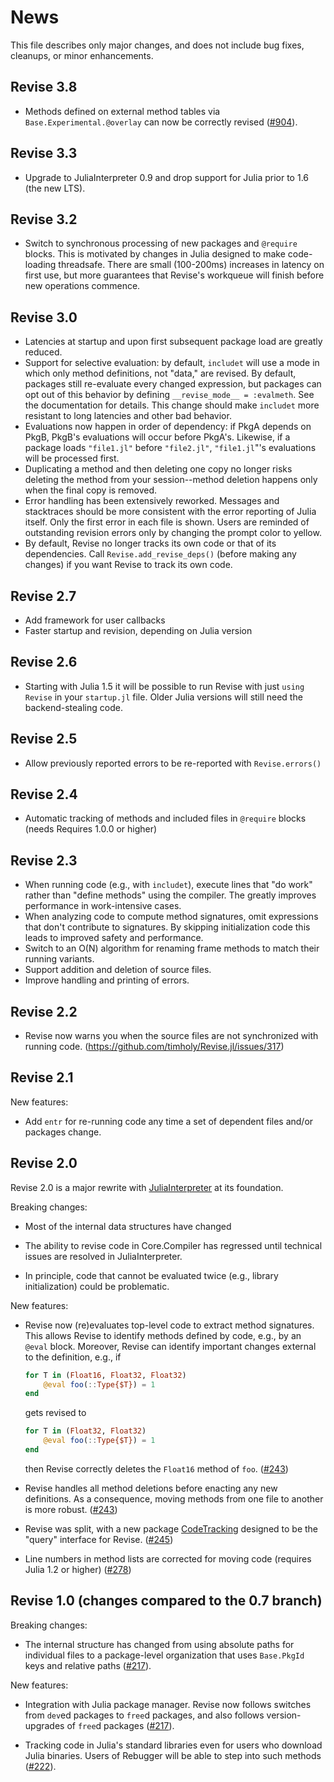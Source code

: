 # News

This file describes only major changes, and does not include bug fixes,
cleanups, or minor enhancements.

## Revise 3.8

* Methods defined on external method tables via `Base.Experimental.@overlay` can now be correctly revised ([#904]).

## Revise 3.3

* Upgrade to JuliaInterpreter 0.9 and drop support for Julia prior to 1.6 (the new LTS).

## Revise 3.2

* Switch to synchronous processing of new packages and `@require` blocks.
  This is motivated by changes in Julia designed to make code-loading threadsafe.
  There are small (100-200ms) increases in latency on first use, but more guarantees that
  Revise's workqueue will finish before new operations commence.

## Revise 3.0

* Latencies at startup and upon first subsequent package load are greatly reduced.
* Support for selective evaluation: by default, `includet` will use a mode in which only
  method definitions, not "data," are revised. By default, packages still
  re-evaluate every changed expression, but packages can opt out of this behavior
  by defining `__revise_mode__ = :evalmeth`. See the documentation for details.
  This change should make `includet` more resistant to long latencies and other bad behavior.
* Evaluations now happen in order of dependency: if PkgA depends on PkgB,
  PkgB's evaluations will occur before PkgA's. Likewise, if a package loads `"file1.jl"` before
  `"file2.jl"`, `"file1.jl`"'s evaluations will be processed first.
* Duplicating a method and then deleting one copy no longer risks deleting the method from your
  session--method deletion happens only when the final copy is removed.
* Error handling has been extensively reworked. Messages and stacktraces should be more consistent
  with the error reporting of Julia itself. Only the first error in each file is shown.
  Users are reminded of outstanding revision errors only by changing the prompt color to yellow.
* By default, Revise no longer tracks its own code or that of its dependencies.
  Call `Revise.add_revise_deps()` (before making any changes) if you want Revise to track its
  own code.

## Revise 2.7

* Add framework for user callbacks
* Faster startup and revision, depending on Julia version

## Revise 2.6

* Starting with Julia 1.5 it will be possible to run Revise with just `using Revise`
  in your `startup.jl` file. Older Julia versions will still need the
  backend-stealing code.

## Revise 2.5

* Allow previously reported errors to be re-reported with `Revise.errors()`

## Revise 2.4

* Automatic tracking of methods and included files in `@require` blocks
  (needs Requires 1.0.0 or higher)

## Revise 2.3

* When running code (e.g., with `includet`), execute lines that "do work" rather than
  "define methods" using the compiler. The greatly improves performance in
  work-intensive cases.
* When analyzing code to compute method signatures, omit expressions that don't contribute
  to signatures. By skipping initialization code this leads to improved safety and
  performance.
* Switch to an O(N) algorithm for renaming frame methods to match their running variants.
* Support addition and deletion of source files.
* Improve handling and printing of errors.

## Revise 2.2

* Revise now warns you when the source files are not synchronized with running code.
  (https://github.com/timholy/Revise.jl/issues/317)

## Revise 2.1

New features:

* Add `entr` for re-running code any time a set of dependent files and/or
  packages change.

## Revise 2.0

Revise 2.0 is a major rewrite with
[JuliaInterpreter](https://github.com/JuliaDebug/JuliaInterpreter.jl)
at its foundation.

Breaking changes:

* Most of the internal data structures have changed

* The ability to revise code in Core.Compiler has regressed until technical
  issues are resolved in JuliaInterpreter.

* In principle, code that cannot be evaluated twice (e.g., library initialization)
  could be problematic.

New features:

* Revise now (re)evaluates top-level code to extract method signatures. This allows
  Revise to identify methods defined by code, e.g., by an `@eval` block.
  Moreover, Revise can identify important changes external to the definition, e.g.,
  if

  ```julia
  for T in (Float16, Float32, Float32)
      @eval foo(::Type{$T}) = 1
  end
  ```

  gets revised to

  ```julia
  for T in (Float32, Float32)
      @eval foo(::Type{$T}) = 1
  end
  ```

  then Revise correctly deletes the `Float16` method of `foo`. ([#243])

* Revise handles all method deletions before enacting any new definitions.
  As a consequence, moving methods from one file to another is more robust.
  ([#243])

* Revise was split, with a new package
  [CodeTracking](https://github.com/timholy/CodeTracking.jl)
  designed to be the "query" interface for Revise. ([#245])

* Line numbers in method lists are corrected for moving code (requires Julia 1.2 or higher)
  ([#278])

## Revise 1.0 (changes compared to the 0.7 branch)

Breaking changes:

* The internal structure has changed from using absolute paths for
  individual files to a package-level organization that uses
  `Base.PkgId` keys and relative paths ([#217]).

New features:

* Integration with Julia package manager. Revise now follows switches
  from `dev`ed packages to `free`d packages, and also follows
  version-upgrades of `free`d packages ([#217]).

* Tracking code in Julia's standard libraries even for users who
  download Julia binaries. Users of Rebugger will be able to step into
  such methods ([#222]).

[#217]: https://github.com/timholy/Revise.jl/pull/217
[#222]: https://github.com/timholy/Revise.jl/pull/222
[#243]: https://github.com/timholy/Revise.jl/pull/243
[#245]: https://github.com/timholy/Revise.jl/pull/245
[#278]: https://github.com/timholy/Revise.jl/pull/278
[#904]: https://github.com/timholy/Revise.jl/pull/904
